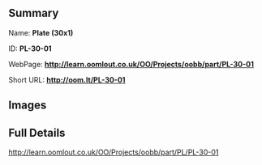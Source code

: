 

## Summary
 
Name: __Plate (30x1)__

ID: __PL-30-01__

WebPage: __http://learn.oomlout.co.uk/OO/Projects/oobb/part/PL-30-01__

Short URL: __http://oom.lt/PL-30-01__


## Images




## Full Details

 http://learn.oomlout.co.uk/OO/Projects/oobb/part/PL/PL-30-01


